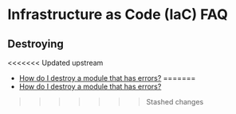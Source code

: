 # Infrastructure as Code (IaC) FAQ

## Destroying

<<<<<<< Updated upstream
- [How do I destroy a module that has errors?](https://github.com/tnn-tnn-tnn-tnn-tnn-gruntwork-io/knowledge-base/discussions/144)
=======
- [How do I destroy a module that has errors?](https://github.com/tnn-gruntwork-io/knowledge-base/discussions/144)
>>>>>>> Stashed changes


<!-- ##DOCS-SOURCER-START
{
  "sourcePlugin": "local-copier",
  "hash": "36bb7ec496d13c871b1259ef31ea7b1f"
}
##DOCS-SOURCER-END -->
